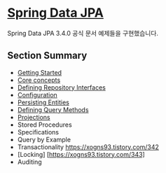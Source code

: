 # [Spring Data JPA](https://docs.spring.io/spring-data/jpa/reference/jpa.html)
Spring Data JPA 3.4.0 공식 문서 예제들을 구현했습니다.

## Section Summary
- [Getting Started](https://xogns93.tistory.com/334)
- [Core concepts](https://xogns93.tistory.com/335)
- [Defining Repository Interfaces](https://xogns93.tistory.com/336)
- [Configuration](https://xogns93.tistory.com/337)
- [Persisting Entities](https://xogns93.tistory.com/338)
- [Defining Query Methods](https://xogns93.tistory.com/339)
- [Projections](https://xogns93.tistory.com/341)
- Stored Procedures
- Specifications
- Query by Example
- Transactionality https://xogns93.tistory.com/342
- [Locking] [https://xogns93.tistory.com/343]
- Auditing
